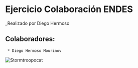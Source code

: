 # Ejercicio Colaboración ENDES

_Realizado por Diego Hermoso

## Colaboradores:
	 * Diego Hermoso Mourinov


![Stormtroopocat](https://octodex.github.com/images/stormtroopocat.jpg "The Stormtroopocat")





